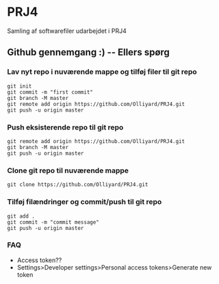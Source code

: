 # PRJ4
Samling af softwarefiler udarbejdet i PRJ4

## Github gennemgang :) -- Ellers spørg

### Lav nyt repo i nuværende mappe og tilføj filer til git repo
```
git init
git commit -m "first commit"
git branch -M master
git remote add origin https://github.com/Olliyard/PRJ4.git
git push -u origin master
```

### Push eksisterende repo til git repo
```
git remote add origin https://github.com/Olliyard/PRJ4.git
git branch -M master
git push -u origin master
```

### Clone git repo til nuværende mappe
```
git clone https://github.com/Olliyard/PRJ4.git
```

### Tilføj filændringer og commit/push til git repo
```
git add .
git commit -m "commit message"
git push -u origin master
```

### FAQ
- Access token??
- Settings>Developer settings>Personal access tokens>Generate new token
